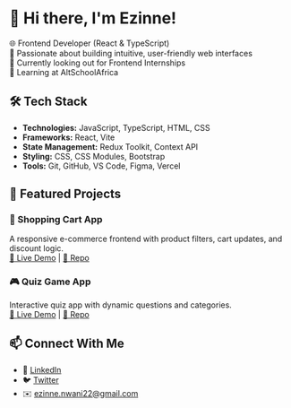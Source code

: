 # 👋 Hi there, I'm Ezinne!

🌐 Frontend Developer (React & TypeScript)  
🚀 Passionate about building intuitive, user-friendly web interfaces  
💼 Currently looking out for Frontend Internships  
🧠 Learning at AltSchoolAfrica

## 🛠 Tech Stack
- **Technologies:** JavaScript, TypeScript, HTML, CSS
- **Frameworks:** React, Vite
- **State Management:** Redux Toolkit, Context API
- **Styling:** CSS, CSS Modules, Bootstrap
- **Tools:** Git, GitHub, VS Code, Figma, Vercel

## 📌 Featured Projects

### 🛒 Shopping Cart App
A responsive e-commerce frontend with product filters, cart updates, and discount logic.  
[🔗 Live Demo](https://swift-cart-five.vercel.app/) | [📂 Repo](https://github.com/ezzzinne/swift-cart)

### 🎮 Quiz Game App
Interactive quiz app with dynamic questions and categories.  
[🔗 Live Demo](https://playnaij.onrender.com ) | [📂 Repo](https://github.com/ezzzinne/PlayNaij)

## 📫 Connect With Me
- 💼 [LinkedIn](https://www.linkedin.com/in/ezinne-nwani/)
- 🐦 [Twitter](https://twitter.com/ezzzinne)
- ✉️ ezinne.nwani22@gmail.com
